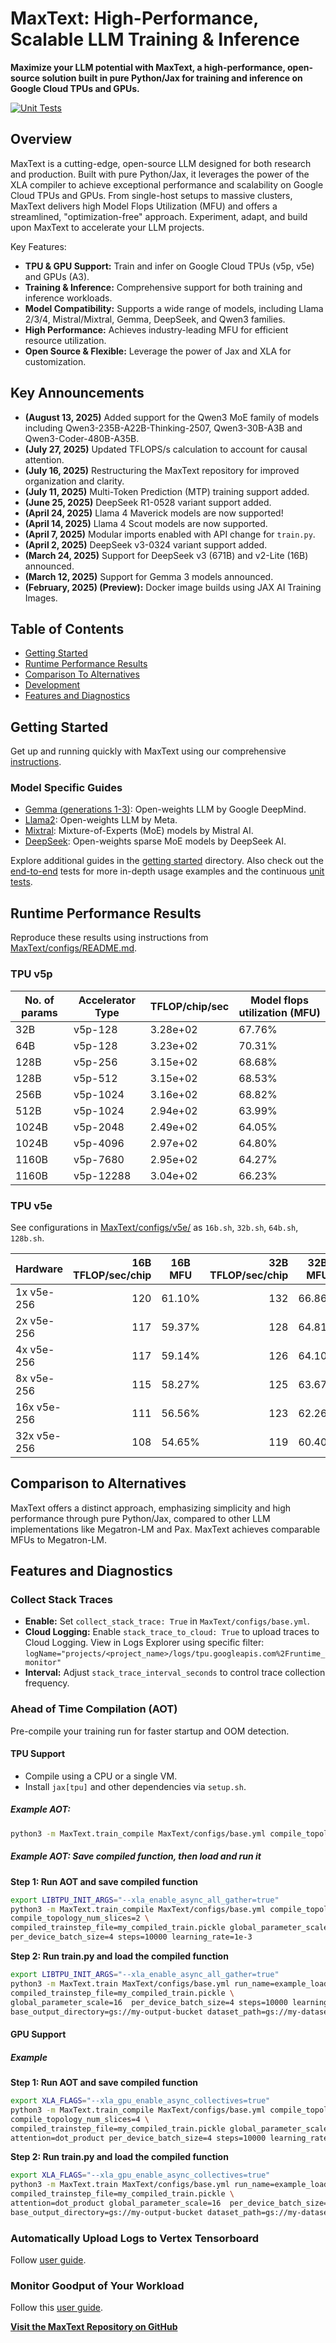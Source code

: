 # MaxText: High-Performance, Scalable LLM Training & Inference

**Maximize your LLM potential with MaxText, a high-performance, open-source solution built in pure Python/Jax for training and inference on Google Cloud TPUs and GPUs.**

[![Unit Tests](https://github.com/google/maxtext/actions/workflows/RunTests.yml/badge.svg)](https://github.com/google/maxtext/actions/workflows/RunTests.yml)

## Overview

MaxText is a cutting-edge, open-source LLM designed for both research and production. Built with pure Python/Jax, it leverages the power of the XLA compiler to achieve exceptional performance and scalability on Google Cloud TPUs and GPUs. From single-host setups to massive clusters, MaxText delivers high Model Flops Utilization (MFU) and offers a streamlined, "optimization-free" approach.  Experiment, adapt, and build upon MaxText to accelerate your LLM projects.

Key Features:

*   **TPU & GPU Support:** Train and infer on Google Cloud TPUs (v5p, v5e) and GPUs (A3).
*   **Training & Inference:** Comprehensive support for both training and inference workloads.
*   **Model Compatibility:** Supports a wide range of models, including Llama 2/3/4, Mistral/Mixtral, Gemma, DeepSeek, and Qwen3 families.
*   **High Performance:** Achieves industry-leading MFU for efficient resource utilization.
*   **Open Source & Flexible:**  Leverage the power of Jax and XLA for customization.

## Key Announcements

*   **(August 13, 2025)** Added support for the Qwen3 MoE family of models including Qwen3-235B-A22B-Thinking-2507, Qwen3-30B-A3B and Qwen3-Coder-480B-A35B.
*   **(July 27, 2025)**  Updated TFLOPS/s calculation to account for causal attention.
*   **(July 16, 2025)** Restructuring the MaxText repository for improved organization and clarity.
*   **(July 11, 2025)** Multi-Token Prediction (MTP) training support added.
*   **(June 25, 2025)** DeepSeek R1-0528 variant support added.
*   **(April 24, 2025)** Llama 4 Maverick models are now supported!
*   **(April 14, 2025)** Llama 4 Scout models are now supported.
*   **(April 7, 2025)** Modular imports enabled with API change for `train.py`.
*   **(April 2, 2025)** DeepSeek v3-0324 variant support added.
*   **(March 24, 2025)** Support for DeepSeek v3 (671B) and v2-Lite (16B) announced.
*   **(March 12, 2025)** Support for Gemma 3 models announced.
*   **(February, 2025) (Preview):** Docker image builds using JAX AI Training Images.

## Table of Contents

*   [Getting Started](getting_started/First_run.md)
*   [Runtime Performance Results](#runtime-performance-results)
*   [Comparison To Alternatives](#comparison-to-alternatives)
*   [Development](#development)
*   [Features and Diagnostics](#features-and-diagnostics)

## Getting Started

Get up and running quickly with MaxText using our comprehensive [instructions](getting_started/First_run.md).

### Model Specific Guides
*   [Gemma (generations 1-3)](https://ai.google.dev/gemma): Open-weights LLM by Google DeepMind.
*   [Llama2](https://llama.meta.com/llama2/): Open-weights LLM by Meta.
*   [Mixtral](https://mistral.ai/news/mixtral-of-experts/): Mixture-of-Experts (MoE) models by Mistral AI.
*   [DeepSeek](https://api-docs.deepseek.com/news/news1226): Open-weights sparse MoE models by DeepSeek AI.

Explore additional guides in the [getting started](getting_started) directory.  Also check out the [end-to-end](end_to_end) tests for more in-depth usage examples and the continuous [unit tests](.github/workflows/RunTests.yml).

## Runtime Performance Results

Reproduce these results using instructions from [MaxText/configs/README.md](MaxText/configs/README.md).

### TPU v5p

| No. of params | Accelerator Type | TFLOP/chip/sec | Model flops utilization (MFU) |
|---|---|---|---|
| 32B | v5p-128 | 3.28e+02 | 67.76% |
| 64B | v5p-128 | 3.23e+02 | 70.31% |
| 128B | v5p-256 | 3.15e+02 | 68.68% |
| 128B | v5p-512 | 3.15e+02 | 68.53% |
| 256B | v5p-1024 | 3.16e+02 | 68.82% |
| 512B | v5p-1024 | 2.94e+02 | 63.99% |
| 1024B | v5p-2048 | 2.49e+02 | 64.05% |
| 1024B | v5p-4096 | 2.97e+02 | 64.80% |
| 1160B | v5p-7680 | 2.95e+02 | 64.27% |
| 1160B | v5p-12288 | 3.04e+02 | 66.23% |

### TPU v5e

See configurations in [MaxText/configs/v5e/](MaxText/configs/v5e/) as `16b.sh`, `32b.sh`, `64b.sh`, `128b.sh`.

| Hardware    | 16B TFLOP/sec/chip | 16B MFU | 32B TFLOP/sec/chip | 32B MFU | 64B TFLOP/sec/chip | 64B MFU | 128B TFLOP/sec/chip | 128B MFU |
| ----------- | -----------------: | ------- | -----------------: | ------- | -----------------: | ------- | ------------------: | -------- |
| 1x v5e-256  | 120                | 61.10%  | 132                | 66.86%  | 118                | 59.90%  | 110                 | 56.06%   |
| 2x v5e-256  | 117                | 59.37%  | 128                | 64.81%  | 112                | 56.66%  | 110                 | 55.82%   |
| 4x v5e-256  | 117                | 59.14%  | 126                | 64.10%  | 110                | 55.85%  | 108                 | 54.93%   |
| 8x v5e-256  | 115                | 58.27%  | 125                | 63.67%  | 108                | 54.96%  | 104                 | 52.93%   |
| 16x v5e-256 | 111                | 56.56%  | 123                | 62.26%  | 105                | 53.29%  | 100                 | 50.86%   |
| 32x v5e-256 | 108                | 54.65%  | 119                | 60.40%  | 99                 | 50.18%  | 91                  | 46.25%   |

## Comparison to Alternatives

MaxText offers a distinct approach, emphasizing simplicity and high performance through pure Python/Jax, compared to other LLM implementations like Megatron-LM and Pax. MaxText achieves comparable MFUs to Megatron-LM.

## Features and Diagnostics

### Collect Stack Traces

*   **Enable:**  Set `collect_stack_trace: True` in `MaxText/configs/base.yml`.
*   **Cloud Logging:**  Enable `stack_trace_to_cloud: True` to upload traces to Cloud Logging. View in Logs Explorer using specific filter: `logName="projects/<project_name>/logs/tpu.googleapis.com%2Fruntime_monitor"`
*   **Interval:** Adjust `stack_trace_interval_seconds` to control trace collection frequency.

### Ahead of Time Compilation (AOT)

Pre-compile your training run for faster startup and OOM detection.

#### TPU Support

*   Compile using a CPU or a single VM.
*   Install `jax[tpu]` and other dependencies via `setup.sh`.

##### Example AOT:

```bash
python3 -m MaxText.train_compile MaxText/configs/base.yml compile_topology=v5e-256 compile_topology_num_slices=2 global_parameter_scale=16 per_device_batch_size=4
```

##### Example AOT: Save compiled function, then load and run it
**Step 1: Run AOT and save compiled function**
```bash
export LIBTPU_INIT_ARGS="--xla_enable_async_all_gather=true"
python3 -m MaxText.train_compile MaxText/configs/base.yml compile_topology=v5e-256 \
compile_topology_num_slices=2 \
compiled_trainstep_file=my_compiled_train.pickle global_parameter_scale=16 \
per_device_batch_size=4 steps=10000 learning_rate=1e-3
```
**Step 2: Run train.py and load the compiled function**
```bash
export LIBTPU_INIT_ARGS="--xla_enable_async_all_gather=true"
python3 -m MaxText.train MaxText/configs/base.yml run_name=example_load_compile \
compiled_trainstep_file=my_compiled_train.pickle \
global_parameter_scale=16  per_device_batch_size=4 steps=10000 learning_rate=1e-3 \
base_output_directory=gs://my-output-bucket dataset_path=gs://my-dataset-bucket
```
#### GPU Support
##### Example
**Step 1: Run AOT and save compiled function**
```bash
export XLA_FLAGS="--xla_gpu_enable_async_collectives=true"
python3 -m MaxText.train_compile MaxText/configs/base.yml compile_topology=a3 \
compile_topology_num_slices=4 \
compiled_trainstep_file=my_compiled_train.pickle global_parameter_scale=16 \
attention=dot_product per_device_batch_size=4 steps=10000 learning_rate=1e-3
```

**Step 2: Run train.py and load the compiled function**
```bash
export XLA_FLAGS="--xla_gpu_enable_async_collectives=true"
python3 -m MaxText.train MaxText/configs/base.yml run_name=example_load_compile \
compiled_trainstep_file=my_compiled_train.pickle \
attention=dot_product global_parameter_scale=16  per_device_batch_size=4 steps=10000 learning_rate=1e-3 \
base_output_directory=gs://my-output-bucket dataset_path=gs://my-dataset-bucket
```
### Automatically Upload Logs to Vertex Tensorboard
Follow [user guide](getting_started/Use_Vertex_AI_Tensorboard.md).

### Monitor Goodput of Your Workload
Follow this [user guide](getting_started/Monitor_Goodput.md).

[**Visit the MaxText Repository on GitHub**](https://github.com/AI-Hypercomputer/maxtext)